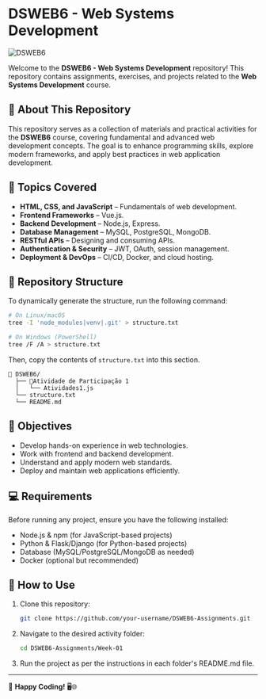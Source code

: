 # DSWEB6 - Web Systems Development

![DSWEB6](https://img.shields.io/badge/DSWEB6-Web%20Development-blue.svg)

Welcome to the **DSWEB6 - Web Systems Development** repository! This repository contains assignments, exercises, and projects related to the **Web Systems Development** course.

## 📌 About This Repository
This repository serves as a collection of materials and practical activities for the **DSWEB6** course, covering fundamental and advanced web development concepts. The goal is to enhance programming skills, explore modern frameworks, and apply best practices in web application development.

## 🚀 Topics Covered
- **HTML, CSS, and JavaScript** – Fundamentals of web development.
- **Frontend Frameworks** – Vue.js.
- **Backend Development** – Node.js, Express.
- **Database Management** – MySQL, PostgreSQL, MongoDB.
- **RESTful APIs** – Designing and consuming APIs.
- **Authentication & Security** – JWT, OAuth, session management.
- **Deployment & DevOps** – CI/CD, Docker, and cloud hosting.

## 📂 Repository Structure
To dynamically generate the structure, run the following command:

```bash
# On Linux/macOS
tree -I 'node_modules|venv|.git' > structure.txt

# On Windows (PowerShell)
tree /F /A > structure.txt
```

Then, copy the contents of `structure.txt` into this section.

```
📁 DSWEB6/
  ├── 📁Atividade de Participação 1
  │   └── Atividades1.js
  └── structure.txt
  └── README.md
```

## 🎯 Objectives
- Develop hands-on experience in web technologies.
- Work with frontend and backend development.
- Understand and apply modern web standards.
- Deploy and maintain web applications efficiently.

## 💻 Requirements
Before running any project, ensure you have the following installed:
- Node.js & npm (for JavaScript-based projects)
- Python & Flask/Django (for Python-based projects)
- Database (MySQL/PostgreSQL/MongoDB as needed)
- Docker (optional but recommended)

## 📖 How to Use
1. Clone this repository:
   ```bash
   git clone https://github.com/your-username/DSWEB6-Assignments.git
   ```
2. Navigate to the desired activity folder:
   ```bash
   cd DSWEB6-Assignments/Week-01
   ```
3. Run the project as per the instructions in each folder's README.md file.


---
🚀 **Happy Coding!** 🖥️🌐

